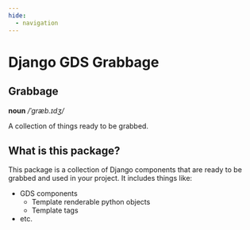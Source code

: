 ```yaml
---
hide:
  - navigation
---
```


# Django GDS Grabbage

## Grabbage

**noun** _/ˈɡræb.ɪdʒ/_

A collection of things ready to be grabbed.

## What is this package?

This package is a collection of Django components that are ready to be grabbed and used in your project. It includes things like:

- GDS components
  - Template renderable python objects
  - Template tags
- etc.
